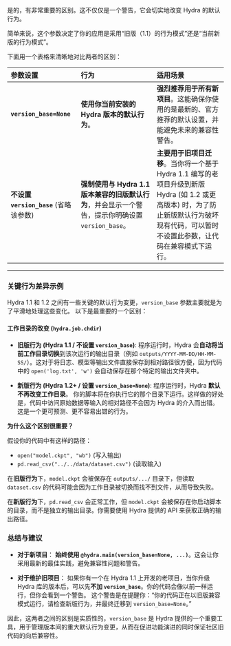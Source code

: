 是的，有非常重要的区别。这不仅仅是一个警告，它会切实地改变 Hydra 的默认行为。

简单来说，这个参数决定了你的应用是采用“旧版（1.1）的行为模式”还是“当前新版的行为模式”。

下面用一个表格来清晰地对比两者的区别：

| 参数设置 | 行为 | 适用场景 |
| :--- | :--- | :--- |
| **`version_base=None`** | **使用你当前安装的 Hydra 版本的默认行为**。 | **强烈推荐用于所有新项目**。这能确保你使用的是最新的、官方推荐的默认设置，并能避免未来的兼容性警告。 |
| **不设置 `version_base`** (省略该参数) | **强制使用与 Hydra 1.1 版本兼容的旧版默认行为**，并会显示一个警告，提示你明确设置 `version_base`。 | **主要用于旧项目迁移**。当你将一个基于 Hydra 1.1 编写的老项目升级到新版 Hydra (如 1.2 或更高版本) 时，为了防止新版默认行为破坏现有代码，可以暂时不设置此参数，让代码在兼容模式下运行。 |

---

### 关键行为差异示例

Hydra 1.1 和 1.2 之间有一些关键的默认行为变更，`version_base` 参数主要就是为了平滑地处理这些变化。 以下是最重要的一个区别：

#### **工作目录的改变 (`hydra.job.chdir`)**

*   **旧版行为 (Hydra 1.1 / 不设置 `version_base`)**:
    程序运行时，Hydra 会**自动将当前工作目录切换**到该次运行的输出目录（例如 `outputs/YYYY-MM-DD/HH-MM-SS/`）。这对于将日志、模型等输出文件直接保存到相对路径很方便，因为代码中的 `open('log.txt', 'w')` 会自动保存在那个特定的输出文件夹中。

*   **新版行为 (Hydra 1.2+ / 设置 `version_base=None`)**:
    程序运行时，Hydra **默认不再改变工作目录**。 你的脚本将在你执行它的那个目录下运行。这样做的好处是，代码中访问原始数据等输入的相对路径不会因为 Hydra 的介入而出错。这是一个更可预测、更不容易出错的行为。

**为什么这个区别很重要？**

假设你的代码中有这样的路径：
*   `open("model.ckpt", "wb")` (写入输出)
*   `pd.read_csv("../../data/dataset.csv")` (读取输入)

在**旧版行为**下，`model.ckpt` 会被保存在 `outputs/.../` 目录下，但读取 `dataset.csv` 的代码可能会因为工作目录被切换而找不到文件，从而导致失败。

在**新版行为**下，`pd.read_csv` 会正常工作，但 `model.ckpt` 会被保存在你启动脚本的目录，而不是独立的输出目录。你需要使用 Hydra 提供的 API 来获取正确的输出路径。

### 总结与建议

*   **对于新项目**： **始终使用 `@hydra.main(version_base=None, ...)`**。这会让你采用最新的最佳实践，避免兼容性问题和警告。

*   **对于维护旧项目**： 如果你有一个在 Hydra 1.1 上开发的老项目，当你升级 Hydra 库的版本后，可以先**不加 `version_base`**。你的代码会像以前一样运行，但你会看到一个警告。 这个警告是在提醒你：“你的代码正在以旧版兼容模式运行，请检查新版行为，并最终迁移到 `version_base=None`。”

因此，这两者之间的区别是实质性的，`version_base` 是 Hydra 提供的一个重要工具，用于管理版本间的重大默认行为变更，从而在促进功能演进的同时保证社区旧代码的向后兼容性。